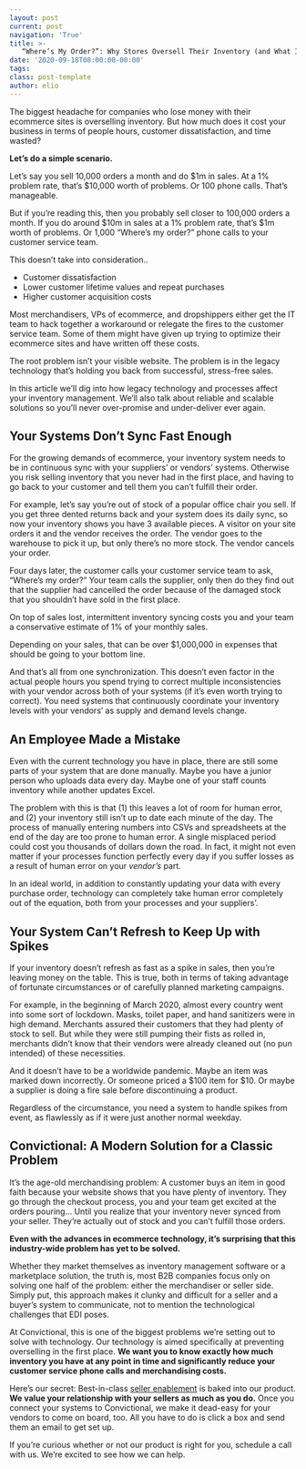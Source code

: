 ```yaml
---
layout: post
current: post
navigation: 'True'
title: >-
   “Where’s My Order?”: Why Stores Oversell Their Inventory (and What It Costs You)
date: '2020-09-18T08:00:00-00:00'
tags: 
class: post-template
author: elio
---
```

The biggest headache for companies who lose money with their ecommerce sites is overselling inventory. But how much does it cost your business in terms of people hours, customer dissatisfaction, and time wasted?

**Let’s do a simple scenario.**

Let’s say you sell 10,000 orders a month and do $1m in sales. At a 1% problem rate, that’s $10,000 worth of problems. Or 100 phone calls. That’s manageable.

But if you’re reading this, then you probably sell closer to 100,000 orders a month. If you do around $10m in sales at a 1% problem rate, that’s $1m worth of problems. Or 1,000 “Where’s my order?” phone calls to your customer service team.

This doesn’t take into consideration..

*   Customer dissatisfaction
*   Lower customer lifetime values and repeat purchases
*   Higher customer acquisition costs

Most merchandisers, VPs of ecommerce, and dropshippers either get the IT team to hack together a workaround or relegate the fires to the customer service team. Some of them might have given up trying to optimize their ecommerce sites and have written off these costs.

The root problem isn’t your visible website. The problem is in the legacy technology that’s holding you back from successful, stress-free sales.

In this article we’ll dig into how legacy technology and processes affect your inventory management. We’ll also talk about reliable and scalable solutions so you’ll never over-promise and under-deliver ever again. 


## Your Systems Don’t Sync Fast Enough

For the growing demands of ecommerce, your inventory system needs to be in continuous sync with your suppliers’ or vendors’ systems. Otherwise you risk selling inventory that you never had in the first place, and having to go back to your customer and tell them you can’t fulfill their order.

For example, let’s say you’re out of stock of a popular office chair you sell. If you get three dented returns back and your system does its daily sync, so now your inventory shows you have 3 available pieces. A visitor on your site orders it and the vendor receives the order. The vendor goes to the warehouse to pick it up, but only there’s no more stock. The vendor cancels your order. 

Four days later, the customer calls your customer service team to ask, “Where’s my order?” Your team calls the supplier, only then do they find out that the supplier had cancelled the order because of the damaged stock that you shouldn’t have sold in the first place.

On top of sales lost, intermittent inventory syncing costs you and your team a conservative estimate of 1% of your monthly sales. 

Depending on your sales, that can be over $1,000,000 in expenses that should be going to your bottom line.

And that’s all from one synchronization. This doesn’t even factor in the actual people hours you spend trying to correct multiple inconsistencies with your vendor across both of your systems (if it’s even worth trying to correct). You need systems that continuously coordinate your inventory levels with your vendors’ as supply and demand levels change.


## An Employee Made a Mistake

Even with the current technology you have in place, there are still some parts of your system that are done manually. Maybe you have a junior person who uploads data every day. Maybe one of your staff counts inventory while another updates Excel. 

The problem with this is that (1) this leaves a lot of room for human error, and (2) your inventory still isn’t up to date each minute of the day. The process of manually entering numbers into CSVs and spreadsheets at the end of the day are too prone to human error. A single misplaced period could cost you thousands of dollars down the road. In fact, it might not even matter if your processes function perfectly every day if you suffer losses as a result of human error on your _vendor’s_ part. 

In an ideal world, in addition to constantly updating your data with every purchase order, technology can completely take human error completely out of the equation, both from your processes and your suppliers’. 


## Your System Can’t Refresh to Keep Up with Spikes

If your inventory doesn’t refresh as fast as a spike in sales, then you’re leaving money on the table. This is true, both in terms of taking advantage of fortunate circumstances or of carefully planned marketing campaigns.

For example, in the beginning of March 2020, almost every country went into some sort of lockdown. Masks, toilet paper, and hand sanitizers were in high demand. Merchants assured their customers that they had plenty of stock to sell. But while they were still pumping their fists as rolled in, merchants didn’t know that their vendors were already cleaned out (no pun intended) of these necessities.

And it doesn’t have to be a worldwide pandemic. Maybe an item was marked down incorrectly. Or someone priced a $100 item for $10. Or maybe a supplier is doing a fire sale before discontinuing a product. 

Regardless of the circumstance, you need a system to handle spikes from event, as flawlessly as if it were just another normal weekday.


## Convictional: A Modern Solution for a Classic Problem

It’s the age-old merchandising problem: A customer buys an item in good faith because your website shows that you have plenty of inventory. They go through the checkout process, you and your team get excited at the orders pouring… Until you realize that your inventory never synced from your seller. They’re actually out of stock and you can’t fulfill those orders.

**Even with the advances in ecommerce technology, it’s surprising that this industry-wide problem has yet to be solved.**

Whether they market themselves as inventory management software or a marketplace solution, the truth is, most B2B companies focus only on solving one half of the problem: either the merchandiser or seller side. Simply put, this approach makes it clunky and difficult for a seller and a buyer’s system to communicate, not to mention the technological challenges that EDI poses.

At Convictional, this is one of the biggest problems we’re setting out to solve with technology. Our technology is aimed specifically at preventing overselling in the first place. **We want you to know exactly how much inventory you have at any point in time and significantly reduce your customer service phone calls and merchandising costs.**

Here’s our secret: Best-in-class [seller enablement](https://blog.convictional.com/what-is-seller-enablement-convictional) is baked into our product. **We value your relationship with your sellers as much as you do.** Once you connect your systems to Convictional, we make it dead-easy for your vendors to come on board, too. All you have to do is click a box and send them an email to get set up. 

If you’re curious whether or not our product is right for you, schedule a call with us. We’re excited to see how we can help.
